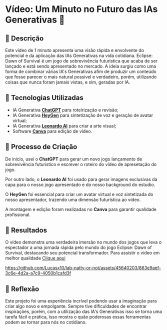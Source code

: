 # Vídeo: Um Minuto no Futuro das IAs Generativas 🎥

## 📒 Descrição
Este vídeo de 1 minuto apresenta uma visão rápida e envolvente do potencial e da aplicação das IAs Generativas na vida cotidiana. Eclipse: Dawn of Survival é um jogo de sobrevivência futuristica que acaba de ser lançado e está sendo apresentado no mercado. A ideia surgiu como uma forma de combinar várias IA's Generativas afim de produzir um conteúdo que fosse parecer o mais natural possivel e verdadeiro, porém, utilizando coisas que nunca foram jamais vistas, e sim, geradas por IA. 

## 🤖 Tecnologias Utilizadas
- IA Generativa **[ChatGPT](https://chat.openai.com)** para roteirização e revisão;
- IA Generativa **[HeyGen](https://app.heygen.com/home)** para sintetização de voz e geração de avatar virtual;
- IA Generativa **[Leonardo AI](https://leonardo.ai)** para criar a arte visual;
- Software **[Canva](https://www.canva.com/)** para edição de vídeo.

## 🧐 Processo de Criação
De inicio, usei o **ChatGPT** para gerar um novo jogo lançamento de sobrevivência futuristico e escrever o roteiro do vídeo de apresetação do jogo. 

Por outro lado, o **Leonardo AI** foi usado para gerar imagens exclusivas da capa para o nosso jogo apresentado e do nosso background do estudio. 

O **HeyGen** foi essencial para criar um avatar virtual e voz sintetizada do nosso apresentador, trazendo uma dimensão futurística ao vídeo. 

A montagem e edição foram realizadas no **Canva** para garantir qualidade profissional.

## 🚀 Resultados
O vídeo demonstra uma verdadeira imersão no mundo dos jogos que leva o espectador a uma jornada rápida pelo mundo do jogo Eclipse: Dawn of Survival, destacando seu potencial transformador. Para assistir o vídeo em melhor qualidade
[Clique aqui](https://vimeo.com/952433296)

https://github.com/Lucasx10/lab-natty-or-not/assets/45640203/863e9aef-3c6e-4d2a-a7c9-4050b1cafd3f


## 💭 Reflexão
Este projeto foi uma experiência incrível podendo usar a imaginação para criar algo novo e empolgante. Sempre tive dificuldades de encontrar inspirações, porém, com a utilização das IA's Generativas isso se torna uma tarefa fácil e prática, isso mostra o quão poderosas essas ferramentas podem se tornar para nós no cotidiano. 
